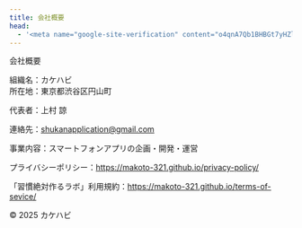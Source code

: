 ```yaml
---
title: 会社概要
head:
  - '<meta name="google-site-verification" content="o4qnA7Qb1BHBGt7yHZlse246pyOdxb7zE2YsOhGS8nI" />'
---
```


会社概要

組織名：カケハビ  
所在地：東京都渋谷区円山町

代表者：上村 諒

連絡先：shukanapplication@gmail.com

事業内容：スマートフォンアプリの企画・開発・運営

プライバシーポリシー：https://makoto-321.github.io/privacy-policy/

「習慣絶対作るラボ」利用規約：https://makoto-321.github.io/terms-of-sevice/

© 2025 カケハビ
